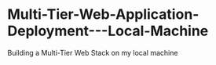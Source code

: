 # Multi-Tier-Web-Application-Deployment---Local-Machine
Building a Multi-Tier Web Stack on my local machine
